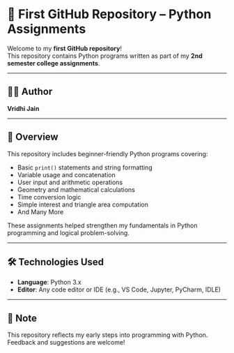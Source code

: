# 📁 First GitHub Repository – Python Assignments

Welcome to my **first GitHub repository**!  
This repository contains Python programs written as part of my **2nd semester college assignments**.

---

## 👩‍💻 Author
**Vridhi Jain**

---

## 📘 Overview

This repository includes beginner-friendly Python programs covering:

- Basic `print()` statements and string formatting
- Variable usage and concatenation
- User input and arithmetic operations
- Geometry and mathematical calculations
- Time conversion logic
- Simple interest and triangle area computation
- And Many More

These assignments helped strengthen my fundamentals in Python programming and logical problem-solving.

---

## 🛠️ Technologies Used

- **Language**: Python 3.x  
- **Editor**: Any code editor or IDE (e.g., VS Code, Jupyter, PyCharm, IDLE)

---

## 📢 Note

This repository reflects my early steps into programming with Python.  
Feedback and suggestions are welcome!

